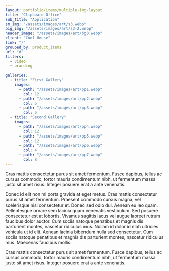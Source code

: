 ```yaml
---
layout: portfolio/items/multiple-img-layout
title: "Clipboard Office"
sub_title: "Application"
sm_img: "/assets/images/art/s3.webp"
big_img: "/assets/images/art/s3-2.webp"
header_image: "/assets/images/art/bg3.webp"
client: "Cool House"
link: "/"
grouped_by: product_items
url: "#"
filters:
  - video
  - branding

galleries:
  - title: "First Gallery"
    images:
      - path: "/assets/images/art/pp1.webp"
        col: 12
      - path: "/assets/images/art/pp2.webp"
        col: 6
      - path: "/assets/images/art/pp3.webp"
        col: 6
  - title: "Second Gallery"
    images:
      - path: "/assets/images/art/pp4.webp"
        col: 12
      - path: "/assets/images/art/pp5.webp"
        col: 12
      - path: "/assets/images/art/pp6.webp"
        col: 4
      - path: "/assets/images/art/pp7.webp"
        col: 8
---
```


<p class="lead">Cras mattis consectetur purus sit amet fermentum. Fusce dapibus, tellus ac cursus commodo, tortor mauris condimentum nibh, ut fermentum massa justo sit amet risus. Integer posuere erat a ante venenatis.</p>

Donec id elit non mi porta gravida at eget metus. Cras mattis consectetur purus sit amet fermentum. Praesent commodo cursus magna, vel scelerisque nisl consectetur et. Donec sed odio dui. Aenean eu leo quam. Pellentesque ornare sem lacinia quam venenatis vestibulum. Sed posuere consectetur est at lobortis. Vivamus sagittis lacus vel augue laoreet rutrum faucibus dolor auctor. Cum sociis natoque penatibus et magnis dis parturient montes, nascetur ridiculus mus. Nullam id dolor id nibh ultricies vehicula ut id elit. Aenean lacinia bibendum nulla sed consectetur. Cum sociis natoque penatibus et magnis dis parturient montes, nascetur ridiculus mus. Maecenas faucibus mollis.

<!-- gallery -->

<p class="lead">Cras mattis consectetur purus sit amet fermentum. Fusce dapibus, tellus ac cursus commodo, tortor mauris condimentum nibh, ut fermentum massa justo sit amet risus. Integer posuere erat a ante venenatis.</p>

<!-- gallery -->